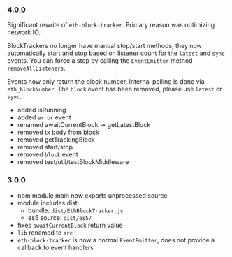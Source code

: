 ### 4.0.0

Significant rewrite of `eth-block-tracker`. Primary reason was optimizing network IO.

BlockTrackers no longer have manual stop/start methods, they now automatically start and stop based on listener count for the `latest` and `sync` events. You can force a stop by calling the `EventEmitter` method `removeAllListeners`.

Events now only return the block number. Internal polling is done via `eth_blockNumber`.
The `block` event has been removed, please use `latest` or `sync`.

- added isRunning
- added `error` event
- renamed awaitCurrentBlock -> getLatestBlock
- removed tx body from block
- removed getTrackingBlock
- removed start/stop
- removed `block` event
- removed test/util/testBlockMiddleware


### 3.0.0

- npm module main now exports unprocessed source
- module includes dist:
  - bundle: `dist/EthBlockTracker.js`
  - es5 source: `dist/es5/`
- fixes `awaitCurrentBlock` return value
- `lib` renamed to `src`
- `eth-block-tracker` is now a normal `EventEmitter`, does not provide a callback to event handlers
